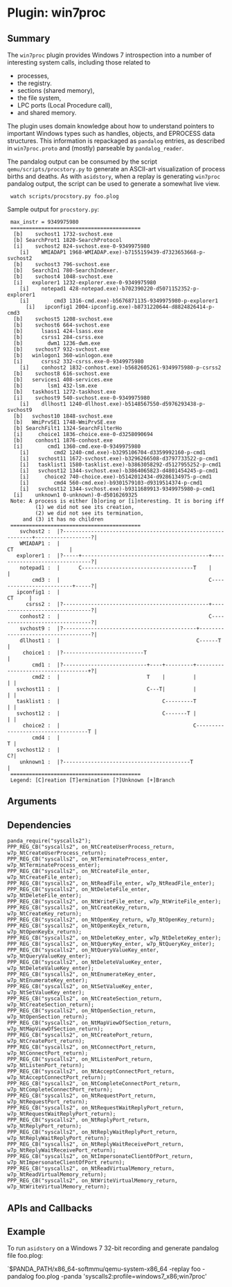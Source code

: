 Plugin: win7proc
===========

Summary
-------

The `win7proc` plugin provides Windows 7 introspection into a number of interesting system calls, including those related to
* processes, 
* the registry.
* sections (shared memory), 
* the file system, 
* LPC ports (Local Procedure call),
* and shared memory.

The plugin uses domain knowledge about how to understand pointers to important Windows types such as handles, objects, and EPROCESS data structures.
This information is repackaged as `pandalog` entries, as described in `win7proc.proto` and (mostly) parseable by `pandalog_reader`.

The pandalog output can be consumed by the script `qemu/scripts/procstory.py` to generate an ASCII-art visualization of process births and deaths.
As with `asidstory`, when a replay is generating `win7proc` pandalog output, the script can be used to generate a somewhat live view.

     watch scripts/procstory.py foo.plog

Sample output for `procstory.py`:

     max_instr = 9349975980                                                                               
     ==========================================                                                           
      [b]    svchost1 1732-svchost.exe                                                                    
      [b] SearchProt1 1820-SearchProtocol                                                                 
      [i]    svchost2 824-svchost.exe-0-9349975980                                                        
        [i]    WMIADAP1 1968-WMIADAP.exe)-b7155159439-d7323653668-p-svchost2                              
      [b]    svchost3 796-svchost.exe                                                                     
      [b]   SearchIn1 780-SearchIndexer.                                                                  
      [b]    svchost4 1048-svchost.exe                                                                    
      [i]   explorer1 1232-explorer.exe-0-9349975980                                                      
        [i]    notepad1 428-notepad.exe)-b702390220-d5071152352-p-explorer1                               
        [i]        cmd3 1316-cmd.exe)-b5676871135-9349975980-p-explorer1                                  
          [i]   ipconfig1 2004-ipconfig.exe)-b8731220644-d8824826414-p-cmd3                               
      [b]    svchost5 1208-svchost.exe                                                                    
      [b]    svchost6 664-svchost.exe                                                                     
      [b]      lsass1 424-lsass.exe                                                                       
      [b]      csrss1 284-csrss.exe                                                                       
      [b]        dwm1 1236-dwm.exe                                                                        
      [b]    svchost7 932-svchost.exe                                                                     
      [b]   winlogon1 360-winlogon.exe                                                                    
      [i]      csrss2 332-csrss.exe-0-9349975980                                                          
        [i]    conhost2 1832-conhost.exe)-b5682605261-9349975980-p-csrss2                                 
      [b]    svchost8 616-svchost.exe                                                                     
      [b]   services1 408-services.exe                                                                    
      [b]        lsm1 432-lsm.exe                                                                         
      [b]   taskhost1 1272-taskhost.exe                                                                   
      [i]    svchost9 540-svchost.exe-0-9349975980                                                        
        [i]    dllhost1 1240-dllhost.exe)-b5148567550-d5976293438-p-svchost9                              
      [b]   svchost10 1848-svchost.exe                                                                    
      [b]   WmiPrvSE1 1748-WmiPrvSE.exe                                                                   
      [b] SearchFilt1 1324-SearchFilterHo                                                                 
      [i]     choice1 1836-choice.exe-0-d3258090694                                                       
      [b]    conhost1 1876-conhost.exe                                                                    
      [i]        cmd1 1360-cmd.exe-0-9349975980                                                           
        [i]        cmd2 1240-cmd.exe)-b3295106704-d3359992160-p-cmd1                                      
        [i]   svchost11 1672-svchost.exe)-b3296266508-d3797733522-p-cmd1                                  
        [i]   tasklist1 1580-tasklist.exe)-b3863058292-d5127955252-p-cmd1                                 
        [i]   svchost12 1344-svchost.exe)-b3864065823-d4801454245-p-cmd1                                  
        [i]     choice2 740-choice.exe)-b5142012434-d9286134975-p-cmd1                                    
        [i]        cmd4 560-cmd.exe)-b9301579103-d9319514374-p-cmd1                                       
        [i]   svchost12 1344-svchost.exe)-b9311689913-9349975980-p-cmd1                                   
      [i]    unknown1 0-unknown)-0-d5016269325                                                            
     Note: A process is either [b]oring or [i]nteresting. It is boring iff                                
             (1) we did not see its creation,                                                             
             (2) we did not see its termination,                                                          
         and (3) it has no children                                                                       
     ==========================================                                                           
        svchost2 :  |?------------------------------------------------------------+------------------?|   
        WMIADAP1 :  |                                                             CT                  |   
       explorer1 :  |?-----+-----------------------------------------+-------------------------------?|   
        notepad1 :  |      C------------------------------------T    |                                |   
            cmd3 :  |                                                C-------------------------+-----?|   
       ipconfig1 :  |                                                                          CT     |   
          csrss2 :  |?-----------------------------------------------+-------------------------------?|   
        conhost2 :  |                                                C-------------------------------?|   
        svchost9 :  |?-------------------------------------------+-----------------------------------?|   
        dllhost1 :  |                                            C------T                             |   
         choice1 :  |?--------------------------T                                                     |   
            cmd1 :  |?---------------------------+----+---------+-----------------------------------+?|   
            cmd2 :  |                            T    |         |                                   | |   
       svchost11 :  |                            C---T|         |                                   | |   
       tasklist1 :  |                                 C---------T                                   | |   
       svchost12 :  |                                 C-------T |                                   | |   
         choice2 :  |                                           C-----------------------------------T |   
            cmd4 :  |                                                                               T |   
       svchost12 :  |                                                                               C?|   
        unknown1 :  |?-----------------------------------------T                                      |   
     ==========================================                                                           
     Legend: [C]reation [T]ermination [?]Unknown [+]Branch                                                




Arguments
---------


Dependencies
------------

    panda_require("syscalls2");
    PPP_REG_CB("syscalls2", on_NtCreateUserProcess_return, w7p_NtCreateUserProcess_return);
    PPP_REG_CB("syscalls2", on_NtTerminateProcess_enter, w7p_NtTerminateProcess_enter);
    PPP_REG_CB("syscalls2", on_NtCreateFile_enter, w7p_NtCreateFile_enter);
    PPP_REG_CB("syscalls2", on_NtReadFile_enter, w7p_NtReadFile_enter);
    PPP_REG_CB("syscalls2", on_NtDeleteFile_enter, w7p_NtDeleteFile_enter);
    PPP_REG_CB("syscalls2", on_NtWriteFile_enter, w7p_NtWriteFile_enter);
    PPP_REG_CB("syscalls2", on_NtCreateKey_return, w7p_NtCreateKey_return);
    PPP_REG_CB("syscalls2", on_NtOpenKey_return, w7p_NtOpenKey_return);
    PPP_REG_CB("syscalls2", on_NtOpenKeyEx_return, w7p_NtOpenKeyEx_return);
    PPP_REG_CB("syscalls2", on_NtDeleteKey_enter, w7p_NtDeleteKey_enter);
    PPP_REG_CB("syscalls2", on_NtQueryKey_enter, w7p_NtQueryKey_enter);
    PPP_REG_CB("syscalls2", on_NtQueryValueKey_enter, w7p_NtQueryValueKey_enter);
    PPP_REG_CB("syscalls2", on_NtDeleteValueKey_enter, w7p_NtDeleteValueKey_enter);
    PPP_REG_CB("syscalls2", on_NtEnumerateKey_enter, w7p_NtEnumerateKey_enter);
    PPP_REG_CB("syscalls2", on_NtSetValueKey_enter, w7p_NtSetValueKey_enter);
    PPP_REG_CB("syscalls2", on_NtCreateSection_return, w7p_NtCreateSection_return);
    PPP_REG_CB("syscalls2", on_NtOpenSection_return, w7p_NtOpenSection_return);
    PPP_REG_CB("syscalls2", on_NtMapViewOfSection_return, w7p_NtMapViewOfSection_return);
    PPP_REG_CB("syscalls2", on_NtCreatePort_return, w7p_NtCreatePort_return);
    PPP_REG_CB("syscalls2", on_NtConnectPort_return, w7p_NtConnectPort_return);
    PPP_REG_CB("syscalls2", on_NtListenPort_return, w7p_NtListenPort_return);
    PPP_REG_CB("syscalls2", on_NtAcceptConnectPort_return, w7p_NtAcceptConnectPort_return);
    PPP_REG_CB("syscalls2", on_NtCompleteConnectPort_return, w7p_NtCompleteConnectPort_return);
    PPP_REG_CB("syscalls2", on_NtRequestPort_return, w7p_NtRequestPort_return);
    PPP_REG_CB("syscalls2", on_NtRequestWaitReplyPort_return, w7p_NtRequestWaitReplyPort_return);
    PPP_REG_CB("syscalls2", on_NtReplyPort_return, w7p_NtReplyPort_return);
    PPP_REG_CB("syscalls2", on_NtReplyWaitReplyPort_return, w7p_NtReplyWaitReplyPort_return);
    PPP_REG_CB("syscalls2", on_NtReplyWaitReceivePort_return, w7p_NtReplyWaitReceivePort_return);
    PPP_REG_CB("syscalls2", on_NtImpersonateClientOfPort_return, w7p_NtImpersonateClientOfPort_return);
    PPP_REG_CB("syscalls2", on_NtReadVirtualMemory_return, w7p_NtReadVirtualMemory_return);
    PPP_REG_CB("syscalls2", on_NtWriteVirtualMemory_return, w7p_NtWriteVirtualMemory_return);

APIs and Callbacks
------------------





Example
-------

To run `asidstory` on a Windows 7 32-bit recording and generate pandalog file foo.plog:

`$PANDA_PATH/x86_64-softmmu/qemu-system-x86_64 -replay foo -pandalog foo.plog -panda 'syscalls2:profile=windows7_x86;win7proc'

